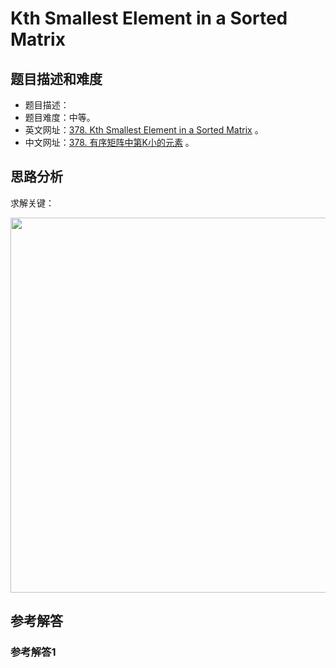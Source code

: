 # Kth Smallest Element in a Sorted Matrix

## 题目描述和难度
+ 题目描述：
+ 题目难度：中等。
+ 英文网址：[378. Kth Smallest Element in a Sorted Matrix](https://leetcode.com/problems/kth-smallest-element-in-a-sorted-matrix/description/)  。
+ 中文网址：[378. 有序矩阵中第K小的元素](https://leetcode-cn.com/problems/kth-smallest-element-in-a-sorted-matrix/description/)  。
## 思路分析
求解关键：

<img src="https://liweiwei1419.github.io/images/leetcode-solution/" width="600">

## 参考解答
### 参考解答1

```java

```